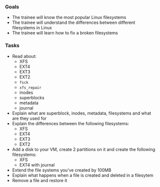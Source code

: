 ### Goals
- The trainee will know the most popular Linux filesystems
- The trainee will understand the differences between different filesystems in Linux
- The trainee will learn how to fix a broken filesystems

### Tasks
- Read about:
  - XFS
  - EXT4
  - EXT3
  - EXT2
  - `fsck`
  - `xfs_repair`
  - inodes
  - superblocks
  - metadata
  - journal 
- Explain what are superblock, inodes, metadata, filesystems and what are they used for
- Explain the differences between the following filesystems:
  - XFS
  - EXT4
  - EXT3
  - EXT2
- Add a disk to your VM, create 2 partitions on it and create the following filesystems:
  - XFS
  - EXT4 with journal
- Extend the file systems you've created by 100MB
- Explain what happens when a file is created and deleted in a filesytem
- Remove a file and restore it
